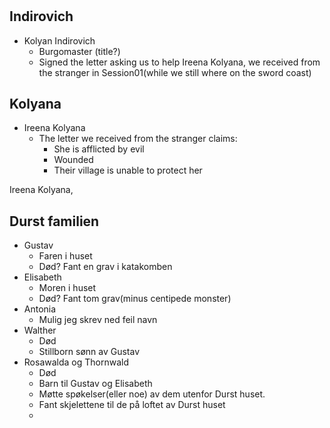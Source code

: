 # 

## Indirovich
- Kolyan Indirovich
    - Burgomaster (title?)
    - Signed the letter asking us to help Ireena Kolyana, we received from the stranger in Session01(while we still where on the sword coast)

## Kolyana
- Ireena Kolyana
    - The letter we received from the stranger claims:
        - She is afflicted by evil
        - Wounded
        - Their village is unable to protect her

Ireena Kolyana,

## Durst familien
- Gustav
    - Faren i huset 
    - Død? Fant en grav i katakomben
- Elisabeth
    - Moren i huset
    - Død? Fant tom grav(minus centipede monster)
- Antonia
    - Mulig jeg skrev ned feil navn
- Walther
    - Død
    - Stillborn sønn av Gustav
- Rosawalda og Thornwald
    - Død
    - Barn til Gustav og Elisabeth
    - Møtte spøkelser(eller noe) av dem utenfor Durst huset.
    - Fant skjelettene til de på loftet av Durst huset
    - 
